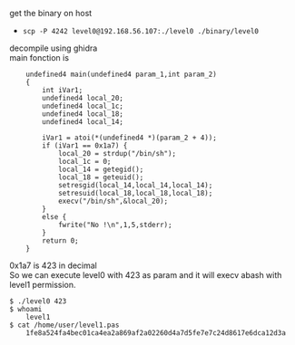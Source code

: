 get the binary on host
* `scp -P 4242 level0@192.168.56.107:./level0 ./binary/level0`

decompile using ghidra\
main fonction is
```
	undefined4 main(undefined4 param_1,int param_2)
	{
		int iVar1;
		undefined4 local_20;
		undefined4 local_1c;
		undefined4 local_18;
		undefined4 local_14;
		
		iVar1 = atoi(*(undefined4 *)(param_2 + 4));
		if (iVar1 == 0x1a7) {
			local_20 = strdup("/bin/sh");
			local_1c = 0;
			local_14 = getegid();
			local_18 = geteuid();
			setresgid(local_14,local_14,local_14);
			setresuid(local_18,local_18,local_18);
			execv("/bin/sh",&local_20);
		}
		else {
			fwrite("No !\n",1,5,stderr);
		}
		return 0;
	}
```
0x1a7 is 423 in decimal\
So we can execute level0 with 423 as param and it will execv abash with level1 permission.
```
$ ./level0 423
$ whoami
	level1
$ cat /home/user/level1.pas
	1fe8a524fa4bec01ca4ea2a869af2a02260d4a7d5fe7e7c24d8617e6dca12d3a
```